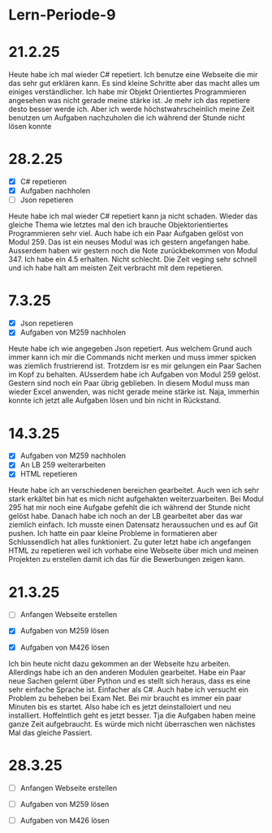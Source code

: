 # Lern-Periode-9

# 21.2.25

Heute habe ich mal wieder C# repetiert. Ich benutze eine Webseite die mir das sehr gut erklären kann. Es sind kleine Schritte aber das macht alles um einiges verständlicher. Ich habe mir Objekt Orientiertes Programmieren angesehen was nicht gerade meine stärke ist. Je mehr ich das repetiere desto besser werde ich. Aber ich werde höchstwahrscheinlich meine Zeit benutzen um Aufgaben nachzuholen die ich während der Stunde nicht lösen konnte 

# 28.2.25

- [x] C# repetieren
- [x] Aufgaben nachholen
- [ ] Json repetieren

Heute habe ich mal wieder C# repetiert kann ja nicht schaden. Wieder das gleiche Thema wie letztes mal den ich brauche Objektorientiertes Programmieren sehr viel. Auch habe ich ein Paar Aufgaben gelöst von Modul 259. Das ist ein neuses Modul was ich gestern angefangen habe. Ausserdem haben wir gestern noch die Note zurückbekommen von Modul 347. Ich habe ein 4.5 erhalten. Nicht schlecht. Die Zeit veging sehr schnell und ich habe halt am meisten Zeit verbracht mit dem repetieren. 

# 7.3.25

- [x] Json repetieren
- [x] Aufgaben von M259 nachholen

Heute habe ich wie angegeben Json repetiert. Aus welchem Grund auch immer kann ich mir die Commands nicht merken und muss immer spicken was ziemlich frustrierend ist. Trotzdem isr es mir gelungen ein Paar Sachen im Kopf zu behalten. AUsserdem habe ich Aufgaben von Modul 259 gelöst. Gestern sind noch ein Paar übrig geblieben. In diesem Modul muss man wieder Excel anwenden, was nicht gerade meine stärke ist. Naja, immerhin konnte ich jetzt alle Aufgaben lösen und bin nicht in Rückstand. 

# 14.3.25

- [x] Aufgaben von M259 nachholen
- [x] An LB 259 weiterarbeiten
- [x] HTML repetieren

Heute habe ich an verschiedenen bereichen gearbeitet. Auch wen ich sehr stark erkältet bin hat es mich nicht aufgehakten weiterzuarbeiten. Bei Modul 295 hat mir noch eine Aufgabe gefehlt die ich während der Stunde nicht gelöst habe. Danach habe ich noch an der LB gearbeitet aber das war ziemlich einfach. Ich musste einen Datensatz heraussuchen und es auf Git pushen. Ich hatte ein paar kleine Probleme in formatieren aber Schlussendlich hat alles funktioniert. Zu guter letzt habe ich angefangen HTML zu repetieren weil ich vorhabe eine Webseite über mich und meinen Projekten zu erstellen damit ich das für die Bewerbungen zeigen kann. 

# 21.3.25

- [ ] Anfangen Webseite erstellen 
- [x] Aufgaben von M259 lösen 
- [x] Aufgaben von M426 lösen


Ich bin heute nicht dazu gekommen an der Webseite hzu arbeiten. Allerdings habe ich an den anderen Modulen gearbeitet. Habe ein Paar neue Sachen gelernt über Python und es stellt sich heraus, dass es eine sehr einfache Sprache ist. Einfacher als C#. Auch habe ich versucht ein Problem zu beheben bei Exam Net. Bei mir braucht es immer ein paar Minuten bis es startet. Also habe ich es jetzt deinstalloiert und neu installiert. Hoffelntlich geht es jetzt besser. Tja die Aufgaben haben meine ganze Zeit aufgebraucht. Es würde mich nicht überraschen wen nächstes Mal das gleiche Passiert. 

# 28.3.25

- [ ] Anfangen Webseite erstellen 
- [ ] Aufgaben von M259 lösen 
- [ ] Aufgaben von M426 lösen

